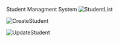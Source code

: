 Student Managment System
![StudentList](https://github.com/121anamul/studentmanagment/assets/61944602/8d7972d2-4523-4720-8d9e-9669c8f1d824)

![CreateStudent](https://github.com/121anamul/studentmanagment/assets/61944602/ce01c257-a6e0-47fb-a2bb-03ad4aac05fb)

![UpdateStudent](https://github.com/121anamul/studentmanagment/assets/61944602/dd2ec736-4fd3-45ef-b821-d71de38f2929)

